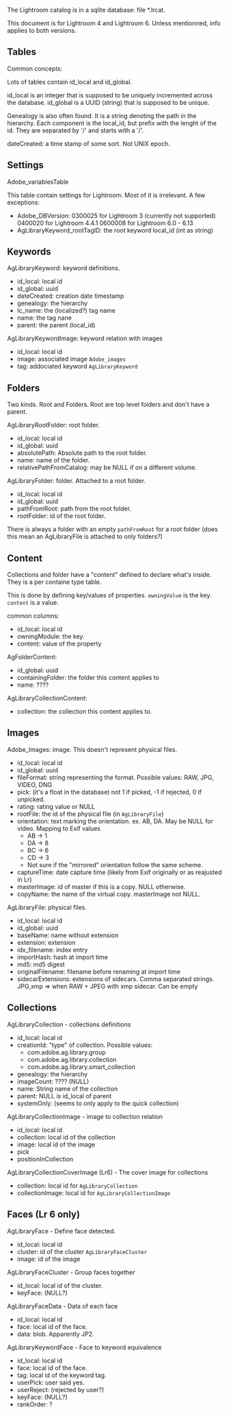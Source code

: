 The Lightroom catalog is in a sqlite database: file *.lrcat.


This document is for Lightroom 4 and Lightroom 6.
Unless mentionned, info applies to both versions.

Tables
------

Common concepts:

Lots of tables contain id_local and id_global.

id_local is an integer that is supposed to be uniquely incremented
across the database.
id_global is a UUID (string) that is supposed to be unique.

Genealogy is also often found. It is a string denoting the path in the
hierarchy. Each component is the local_id, but prefix with the lenght
of the id. They are separated by '/' and starts with a '/'.

dateCreated: a time stamp of some sort. Not UNIX epoch.

## Settings

Adobe_variablesTable

This table contain settings for Lightroom. Most of it is irrelevant.
A few exceptions:

* Adobe_DBVersion:
    0300025 for Lightroom 3 (currently not supported)
    0400020 for Lightroom 4.4.1
    0600008 for Lightroom 6.0 - 6.13
* AgLibraryKeyword_rootTagID: the root keyword local_id (int as string)

## Keywords

AgLibraryKeyword: keyword definitions.

* id_local: local id
* id_global: uuid
* dateCreated: creation date timestamp
* genealogy: the hierarchy
* lc_name: the (localized?) tag name
* name: the tag nane
* parent: the parent (local_id)

AgLibraryKeywordImage: keyword relation with images

* id_local: local id
* image: associated image `Adobe_images`
* tag: addociated keyword `AgLibraryKeyword`

## Folders

Two kinds. Root and Folders. Root are top level folders and don't have
a parent.

AgLibraryRootFolder: root folder.

* id_local: local id
* id_global: uuid
* absolutePath: Absolute path to the root folder.
* name: name of the folder.
* relativePathFromCatalog: may be NULL if on a different volume.

AgLibraryFolder: folder. Attached to a root folder.

* id_local: local id
* id_global: uuid
* pathFromRoot: path from the root folder.
* rootFolder: id of the root folder.

There is always a folder with an empty `pathFromRoot` for a root
folder (does this mean an AgLibraryFile is attached to only folders?)

## Content

Collections and folder have a "content" defined to declare what's
inside. They is a per containe type table.

This is done by defining key/values of properties. `owningValue` is
the key. `content` is a value.

common columns:
* id_local: local id
* owningModule: the key.
* content: value of the property

AgFolderContent:
* id_global: uuid
* containingFolder: the folder this content applies to
* name: ????

AgLibraryCollectionContent:
* collection: the collection this content applies to.

## Images

Adobe_Images: image. This doesn't represent physical files.

* id_local: local id
* id_global: uuid
* fileFormat: string representing the format.
              Possible values: RAW, JPG, VIDEO, DNG
* pick: (it's a float in the database) not 1 if picked, -1 if rejected, 0 if unpicked.
* rating: rating value or NULL
* rootFile: the id of the physical file (in `AgLibraryFile`)
* orientation: text marking the orientation. ex. AB, DA. May be NULL
               for video.
   Mapping to Exif values
   * AB -> 1
   * DA -> 8
   * BC -> 6
   * CD -> 3
   * Not sure if the "mirrored" orientation follow the same scheme.
* captureTime: date capture time (likely from Exif originally or as reajusted in Lr)
* masterImage: id of master if this is a copy. NULL otherwise.
* copyName: the name of the virtual copy. masterImage not NULL.

AgLibraryFile: physical files.

* id_local: local id
* id_global: uuid
* baseName: name without extension
* extension: extension
* idx_filename: index entry
* importHash: hash at import time
* md5: md5 digest
* originalFilename: filename before renaming at import time
* sidecarExtensions: extensions of sidecars. Comma separated strings.
   JPG,xmp => when RAW + JPEG with xmp sidecar.
   Can be empty

## Collections

AgLibraryCollection - collections definitions

* id_local: local id
* creationId: "type" of collection. Possible values:
  - com.adobe.ag.library.group
  - com.adobe.ag.library.collection
  - com.adobe.ag.library.smart_collection
* genealogy: the hierarchy
* imageCount: ???? (NULL)
* name: String name of the collection
* parent: NULL is id_local of parent
* systemOnly: (seems to only apply to the quick collection)

AgLibraryCollectionImage - image to collection relation

* id_local: local id
* collection: local id of the collection
* image: local id of the image
* pick
* positionInCollection

AgLibraryCollectionCoverImage (Lr6) - The cover image for collections

* collection: local id for `AgLibraryCollection`
* collectionImage: local id for `AgLibraryCollectionImage`

## Faces (Lr 6 only)

AgLibraryFace - Define face detected.

* id_local: local id
* cluster: id of the cluster `AgLibraryFaceCluster`
* image: id of the image

AgLibraryFaceCluster - Group faces together

* id_local: local id of the cluster.
* keyFace: (NULL?)

AgLibraryFaceData - Data of each face

* id_local: local id
* face: local id of the face.
* data: blob. Apparently JP2.

AgLibraryKeywordFace - Face to keyword equivalence

* id_local: local id
* face: local id of the face.
* tag: local id of the keyword tag.
* userPick: user said yes.
* userReject: (rejected by user?)
* keyFace: (NULL?)
* rankOrder: ?